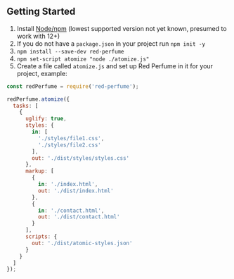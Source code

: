 ## Getting Started

1. Install [Node/npm](https://nodejs.org) (lowest supported version not yet known, presumed to work with 12+)
1. If you do not have a `package.json` in your project run `npm init -y`
1. `npm install --save-dev red-perfume`
1. `npm set-script atomize "node ./atomize.js"`
1. Create a file called `atomize.js` and set up Red Perfume in it for your project, example:

```js
const redPerfume = require('red-perfume');

redPerfume.atomize({
  tasks: [
    {
      uglify: true,
      styles: {
        in: [
          './styles/file1.css',
          './styles/file2.css'
        ],
        out: './dist/styles/styles.css'
      },
      markup: [
        {
          in: './index.html',
          out: './dist/index.html'
        },
        {
          in: './contact.html',
          out: './dist/contact.html'
        }
      ],
      scripts: {
        out: './dist/atomic-styles.json'
      }
    }
  ]
});
```
